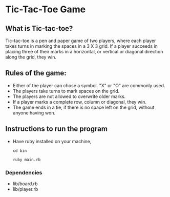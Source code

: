 # Tic-Tac-Toe Game

## What is Tic-tac-toe?

Tic-tac-toe is a pen and paper game of two players, where each player takes turns in marking the spaces in a 3 X 3 grid. If a player succeeds in placing three of their marks in a horizontal, or vertical or diagonal direction along the grid, they win.

## Rules of the game:

- Either of the player can chose a symbol. "X" or "O" are commonly used.
- The players take turns to mark spaces on the grid.
- The players are not allowed to overwrite older marks.
- If a player marks a complete row, column or diagonal, they win.
- The game ends in a tie, if there is no space left on the grid, without anyone having won.


## Instructions to run the program

- Have ruby installed on your machine,

    `cd bin`

    `ruby main.rb`

### Dependencies

- lib/board.rb
- lib/player.rb
